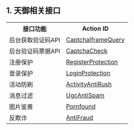 ## 1. 天御相关接口
<table class="t">
<tbody><tr>
<th> <b>接口功能</b>
</th><th> <b>Action ID</b>
</th></tr>
<tr>
<td> 后台获取验证码API
</td><td><a href="https://cloud.tencent.com/document/product/295/6620"> CaptchaIframeQuery</a>
</td></tr>
<tr>
<td> 后台验证码票据API
</td><td><a href="https://cloud.tencent.com/doc/api/254/6706"> CaptchaCheck </a>
</td></tr>
<tr>
<td> 注册保护
</td><td><a href="https://cloud.tencent.com/doc/api/254/2905"> RegisterProtection </a>
</td></tr>
<tr>
<td> 登录保护
</td><td><a href="https://cloud.tencent.com/doc/api/254/2906"> LoginProtection </a>
</td></tr>
<tr>
<td> 活动防刷
</td><td><a href="https://cloud.tencent.com/doc/api/254/2908"> ActivityAntiRush </a>
</td></tr>
<tr>
<td> 消息过滤
</td><td><a href="https://cloud.tencent.com/doc/api/254/2910"> UgcAntiSpam </a>
</td></tr>
<tr>
<td> 图片鉴黄
</td><td><a href="https://cloud.tencent.com/doc/api/254/2914"> Pornfound </a>
</td></tr>
<tr>
<td> 反欺诈
</td><td><a href="https://cloud.tencent.com/doc/api/254/6418"> AntiFraud </a>
</td></tr>
</td></tr></tbody></table>




